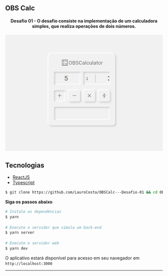 
## OBS Calc

<h4 align="center">
  Desafio 01 - O desafio consiste na implementação de um calculadora simples, que realiza operações de dois números.
</h4>

![Calc preview](.github/obscalc.gif)

## Tecnologias
  
- [ReactJS](https://reactjs.org/)
- [Typescript](https://www.typescriptlang.org/)

```bash
$ git clone https://github.com/LauroCosta/OBSCalc---Desafio-01 && cd OBSCalc---Desafio-0
```

**Siga os passos abaixo**

```bash
# Instale as dependências
$ yarn

# Execute o servidor que simula um back-end
$ yarn server

# Execute o servidor web
$ yarn dev
```

O aplicativo estará disponível para acesso em seu navegador em `http://localhost:3000`


---